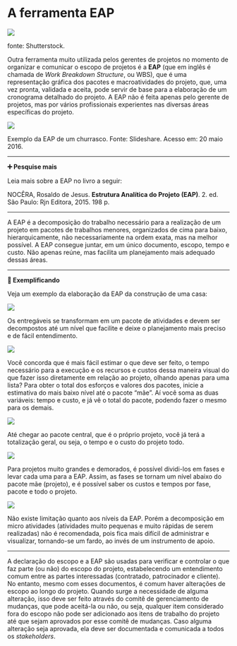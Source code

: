 # **A ferramenta EAP**

[![](https://ampli-images.s3.amazonaws.com/production/2908b615-2786-48a7-86ed-ad763ba20a9e/original)](https://ampli-images.s3.amazonaws.com/production/2908b615-2786-48a7-86ed-ad763ba20a9e/original)

fonte: Shutterstock.

Outra ferramenta muito utilizada pelos gerentes de projetos no momento de organizar e comunicar o escopo de projetos é a **EAP** (que em inglês é chamada de _Work Breakdown Structure_, ou WBS), que é uma representação gráfica dos pacotes e macroatividades do projeto, que, uma vez pronta, validada e aceita, pode servir de base para a elaboração de um cronograma detalhado do projeto. A EAP não é feita apenas pelo gerente de projetos, mas por vários profissionais experientes nas diversas áreas específicas do projeto.

[![](https://ampli-images.s3.amazonaws.com/production/5f106f58-23ae-4314-b1bb-00643a73e671/original)](https://ampli-images.s3.amazonaws.com/production/5f106f58-23ae-4314-b1bb-00643a73e671/original)

Exemplo da EAP de um churrasco. Fonte: Slideshare. Acesso em: 20 maio 2016.

______

**➕ Pesquise mais**

Leia mais sobre a EAP no livro a seguir:

NOCÊRA, Rosaldo de Jesus. **Estrutura Analítica do Projeto (EAP)**. 2. ed. São Paulo: Rjn Editora, 2015. 198 p.

______

A EAP é a decomposição do trabalho necessário para a realização de um projeto em pacotes de trabalhos menores, organizados de cima para baixo, hierarquicamente, não necessariamente na ordem exata, mas na melhor possível. A EAP consegue juntar, em um único documento, escopo, tempo e custo. Não apenas reúne, mas facilita um planejamento mais adequado dessas áreas.

______

**📝 Exemplificando**

Veja um exemplo da elaboração da EAP da construção de uma casa:

[![](https://ampli-images.s3.amazonaws.com/production/971681a1-9103-47ba-91b7-a74484b93e47/original)](https://ampli-images.s3.amazonaws.com/production/971681a1-9103-47ba-91b7-a74484b93e47/original)

Os entregáveis se transformam em um pacote de atividades e devem ser decompostos até um nível que facilite e deixe o planejamento mais preciso e de fácil entendimento.

[![](https://ampli-images.s3.amazonaws.com/production/e53996be-68cc-481a-8a62-9d73c4145584/original)](https://ampli-images.s3.amazonaws.com/production/e53996be-68cc-481a-8a62-9d73c4145584/original)

Você concorda que é mais fácil estimar o que deve ser feito, o tempo necessário para a execução e os recursos e custos dessa maneira visual do que fazer isso diretamente em relação ao projeto, olhando apenas para uma lista? Para obter o total dos esforços e valores dos pacotes, inicie a estimativa do mais baixo nível até o pacote “mãe”. Aí você soma as duas variáveis: tempo e custo, e já vê o total do pacote, podendo fazer o mesmo para os demais.

[![](https://ampli-images.s3.amazonaws.com/production/c9ff8bfb-5145-43c4-b936-62092ced5634/original)](https://ampli-images.s3.amazonaws.com/production/c9ff8bfb-5145-43c4-b936-62092ced5634/original)

Até chegar ao pacote central, que é o próprio projeto, você já terá a totalização geral, ou seja, o tempo e o custo do projeto todo.

[![](https://ampli-images.s3.amazonaws.com/production/da6195f1-9d8a-49ba-a6b1-eff985dde8d7/original)](https://ampli-images.s3.amazonaws.com/production/da6195f1-9d8a-49ba-a6b1-eff985dde8d7/original)

Para projetos muito grandes e demorados, é possível dividi-los em fases e levar cada uma para a EAP. Assim, as fases se tornam um nível abaixo do pacote mãe (projeto), e é possível saber os custos e tempos por fase, pacote e todo o projeto.

[![](https://ampli-images.s3.amazonaws.com/production/60968fb6-b55f-49c2-9043-682168931302/original)](https://ampli-images.s3.amazonaws.com/production/60968fb6-b55f-49c2-9043-682168931302/original)

Não existe limitação quanto aos níveis da EAP. Porém a decomposição em micro atividades (atividades muito pequenas e muito rápidas de serem realizadas) não é recomendada, pois fica mais difícil de administrar e visualizar, tornando-se um fardo, ao invés de um instrumento de apoio.

______

A declaração do escopo e a EAP são usadas para verificar e controlar o que faz parte (ou não) do escopo do projeto, estabelecendo um entendimento comum entre as partes interessadas (contratado, patrocinador e cliente). No entanto, mesmo com esses documentos, é comum haver alterações de escopo ao longo do projeto. Quando surge a necessidade de alguma alteração, isso deve ser feito através do comitê de gerenciamento de mudanças, que pode aceitá-la ou não, ou seja, qualquer item considerado fora do escopo não pode ser adicionado aos itens de trabalho do projeto até que sejam aprovados por esse comitê de mudanças. Caso alguma alteração seja aprovada, ela deve ser documentada e comunicada a todos os _stakeholders_.